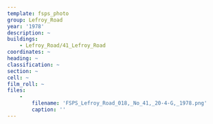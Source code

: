 ```yaml
---
template: fsps_photo
group: Lefroy_Road
year: '1978'
description: ~
buildings:
    - Lefroy_Road/41_Lefroy_Road
coordinates: ~
heading: ~
classification: ~
section: ~
cell: ~
film_roll: ~
files:
    -
        filename: 'FSPS_Lefroy_Road_018,_No_41,_20-4-G,_1978.png'
        caption: ''
---
```

